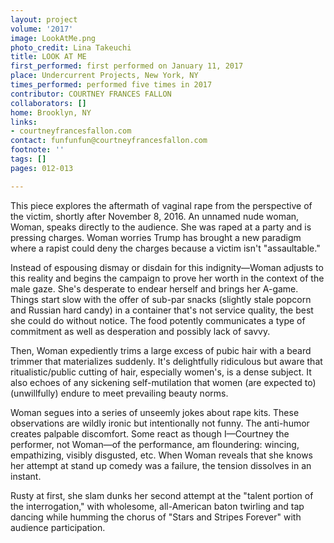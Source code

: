 ```yaml
---
layout: project
volume: '2017'
image: LookAtMe.png
photo_credit: Lina Takeuchi
title: LOOK AT ME
first_performed: first performed on January 11, 2017
place: Undercurrent Projects, New York, NY
times_performed: performed five times in 2017
contributor: COURTNEY FRANCES FALLON
collaborators: []
home: Brooklyn, NY
links:
- courtneyfrancesfallon.com
contact: funfunfun@courtneyfrancesfallon.com
footnote: ''
tags: []
pages: 012-013

---
```


This piece explores the aftermath of vaginal rape from the perspective of the victim, shortly after November 8, 2016. An unnamed nude woman, Woman, speaks directly to the audience. She was raped at a party and is pressing charges. Woman worries Trump has brought a new paradigm where a rapist could deny the charges because a victim isn't "assaultable."

Instead of espousing dismay or disdain for this indignity—Woman adjusts to this reality and begins the campaign to prove her worth in the context of the male gaze. She's desperate to endear herself and brings her A-game. Things start slow with the offer of sub-par snacks (slightly stale popcorn and Russian hard candy) in a container that's not service quality, the best she could do without notice. The food potently communicates a type of commitment as well as desperation and possibly lack of savvy.

Then, Woman expediently trims a large excess of pubic hair with a beard trimmer that materializes suddenly. It's delightfully ridiculous but aware that ritualistic/public cutting of hair, especially women's, is a dense subject. It also echoes of any sickening self-mutilation that women (are expected to) (unwillfully) endure to meet prevailing beauty norms.

Woman segues into a series of unseemly jokes about rape kits. These observations are wildly ironic but intentionally not funny. The anti-humor creates palpable discomfort. Some react as though I—Courtney the performer, not Woman—of the performance, am floundering: wincing, empathizing, visibly disgusted, etc. When Woman reveals that she knows her attempt at stand up comedy was a failure, the tension dissolves in an instant.

Rusty at first, she slam dunks her second attempt at the "talent portion of the interrogation," with wholesome, all-American baton twirling and tap dancing while humming the chorus of "Stars and Stripes Forever" with audience participation.
